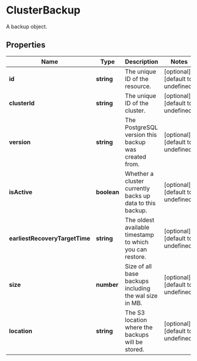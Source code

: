 # ClusterBackup

A backup object.
## Properties
| Name | Type | Description | Notes |
| ------------ | ------------- | ------------- | ------------- |
| **id** | **string** | The unique ID of the resource. | [optional] [default to undefined] |
| **clusterId** | **string** | The unique ID of the cluster. | [optional] [default to undefined] |
| **version** | **string** | The PostgreSQL version this backup was created from. | [optional] [default to undefined] |
| **isActive** | **boolean** | Whether a cluster currently backs up data to this backup. | [optional] [default to undefined] |
| **earliestRecoveryTargetTime** | **string** | The oldest available timestamp to which you can restore. | [optional] [default to undefined] |
| **size** | **number** | Size of all base backups including the wal size in MB. | [optional] [default to undefined] |
| **location** | **string** | The S3 location where the backups will be stored. | [optional] [default to undefined] |


